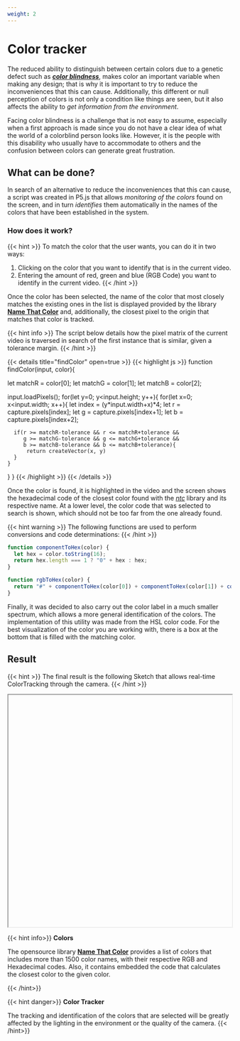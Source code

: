 ```yaml
---
weight: 2
---
```


# **Color tracker**

The reduced ability to distinguish between certain colors due to a genetic defect such as [***color blindness***](https://en.wikipedia.org/wiki/Color_blindness), makes color an important variable when making any design; that is why it is important to try to reduce the inconveniences that this can cause. Additionally, this different or null perception of colors is not only a condition like things are seen, but it also affects the ability to *get information from the environment*.

Facing color blindness is a challenge that is not easy to assume, especially when a first approach is made since you do not have a clear idea of what the world of a colorblind person looks like. However, it is the people with this disability who usually have to accommodate to others and the confusion between colors can generate great frustration.

## What can be done?

In search of an alternative to reduce the inconveniences that this can cause, a script was created in P5.js that allows *monitoring of the colors* found on the screen, and in turn *identifies* them automatically in the names of the colors that have been established in the system.

### How does it work?

{{< hint >}}
To match the color that the user wants, you can do it in two ways:
1. Clicking on the color that you want to identify that is in the current video.
2. Entering the amount of red, green and blue (RGB Code) you want to identify in the current video.
{{< /hint >}}

Once the color has been selected, the name of the color that most closely matches the existing ones in the list is displayed provided by the library [**Name That Color**](https://chir.ag/projects/name-that-color/) and, additionally, the closest pixel to the origin that matches that color is tracked.

{{< hint info >}}
The script below details how the pixel matrix of the current video is traversed in search of the first instance that is similar, given a tolerance margin.
{{< /hint >}}

{{< details title="findColor" open=true >}}
{{< highlight js >}}
function findColor(input, color){

  let matchR = color[0];
  let matchG = color[1];
  let matchB = color[2];

  input.loadPixels();
  for(let y=0; y<input.height; y++){
    for(let x=0; x<input.width; x++){
      let index = (y*input.width+x)*4;
      let r = capture.pixels[index];
      let g = capture.pixels[index+1];
      let b = capture.pixels[index+2];

      if(r >= matchR-tolerance && r <= matchR+tolerance &&
         g >= matchG-tolerance && g <= matchG+tolerance &&
         b >= matchB-tolerance && b <= matchB+tolerance){
          return createVector(x, y)
      }
    }
  }
}
{{< /highlight >}}
{{< /details >}}

Once the color is found, it is highlighted in the video and the screen shows the hexadecimal code of the closest color found with the [*ntc*](https://chir.ag/projects/ntc/) library and its respective name. At a lower level, the color code that was selected to search is shown, which should not be too far from the one already found.

{{< hint warning >}}
The following functions are used to perform conversions and code determinations:
{{< /hint >}}

``` js
function componentToHex(color) {
  let hex = color.toString(16);
  return hex.length === 1 ? "0" + hex : hex;
}

function rgbToHex(color) {
  return "#" + componentToHex(color[0]) + componentToHex(color[1]) + componentToHex(color[2]);
}
```

Finally, it was decided to also carry out the color label in a much smaller spectrum, which allows a more general identification of the colors. The implementation of this utility was made from the HSL color code. For the best visualization of the color you are working with, there is a box at the bottom that is filled with the matching color.

## Result

{{< hint >}}
The final result is the following Sketch that allows real-time ColorTracking through the camera.
{{< /hint >}}

<iframe id="palette" class="sketch" srcdoc="
        <!DOCTYPE html>
        <html>
          <head>
            <script src=https://cdnjs.cloudflare.com/ajax/libs/p5.js/1.5.0/p5.min.js></script>
            <script src=https://cdnjs.cloudflare.com/ajax/libs/p5.js/1.5.0/addons/p5.sound.min.js></script>
            <script src=/showcase/sketches/colorTracker.js>
            </script>
          </head>
          <body>
          </body>
        </html>
      ">
</iframe>

{{< hint info>}}
**Colors**

The opensource library [**Name That Color**](https://chir.ag/projects/ntc/) provides a list of colors that includes more than 1500 color names, with their respective RGB and Hexadecimal codes. Also, it contains embedded the code that calculates the closest color to the given color.

{{< /hint>}}

{{< hint danger>}}
**Color Tracker**

The tracking and identification of the colors that are selected will be greatly affected by the lighting in the environment or the quality of the camera.
{{< /hint>}}

<style>
    .sketch{
        width: 100%;
        height: 523px;
        display: flex;
    }
</style>